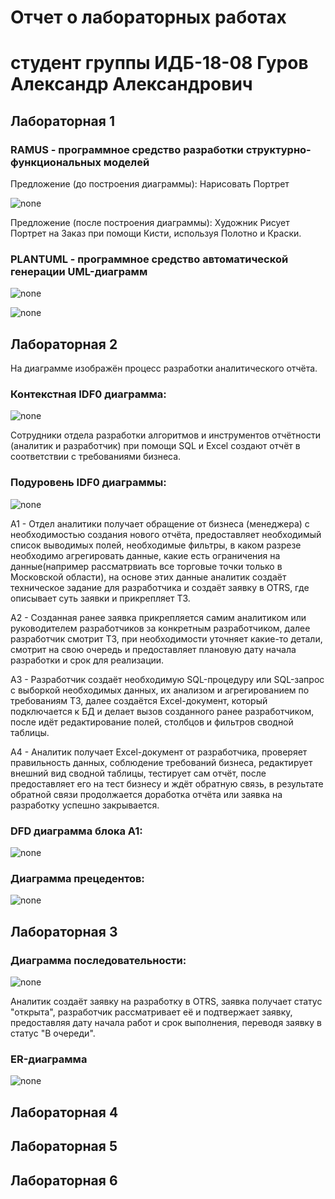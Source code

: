 # Отчет о лабораторных работах
# студент группы ИДБ-18-08 Гуров Александр Александрович

## Лабораторная 1

### RAMUS - программное средство разработки структурно-функциональных моделей

Предложение (до построения диаграммы): Нарисовать Портрет

![none](https://github.com/AlexGur25/GurovAA/blob/main/lab1/model.png)

Предложение (после построения диаграммы): Художник Рисует Портрет на Заказ при помощи Кисти, используя Полотно и Краски.

### PLANTUML - программное средство автоматической генерации UML-диаграмм

![none](https://github.com/AlexGur25/GurovAA/blob/main/lab1/model-platuniml.png)

![none](https://github.com/AlexGur25/GurovAA/blob/main/lab1/model-2-platuniml.png)

## Лабораторная 2

На диаграмме изображён процесс разработки аналитического отчёта.

### Контекстная IDF0 диаграмма:

![none](https://github.com/AlexGur25/GurovAA/blob/main/lab2/l2model.png)

Сотрудники отдела разработки алгоритмов и инструментов отчётности (аналитик и разработчик) при помощи SQL и Excel создают отчёт в соответствии с требованиями бизнеса.

### Подуровень IDF0 диаграммы:

![none](https://github.com/AlexGur25/GurovAA/blob/main/lab2/l2model-2.png)

А1 - Отдел аналитики получает обращение от бизнеса (менеджера) с необходимостью создания нового отчёта, предоставляет необходимый список выводимых полей, необходимые фильтры, в каком разрезе необходимо агрегировать данные, какие есть ограничения на данные(например рассматрвиать все торговые точки только в Московской области), на основе этих данные аналитик создаёт техническое задание для разработчика и создаёт заявку в OTRS, где описывает суть заявки и прикрепляет ТЗ.

А2 - Созданная ранее заявка прикрепляется самим аналитиком или руководителем разработчиков за конкретным разработчиком, далее разработчик смотрит ТЗ, при необходимости уточняет какие-то детали, смотрит на свою очередь и предоставляет плановую дату начала разработки и срок для реализации.

А3 - Разработчик создаёт необходимую SQL-процедуру или SQL-запрос с выборкой необходимых данных, их анализом и агрегированием по требованиям ТЗ, далее создаётся Excel-документ, который подключается к БД и делает вызов созданного ранее разработчиком, после идёт редактирование полей, столбцов и фильтров сводной таблицы. 

А4 - Аналитик получает Excel-документ от разработчика, проверяет правильность данных, соблюдение требований бизнеса, редактирует внешний вид сводной таблицы, тестирует сам отчёт, после предоставляет его на тест бизнесу и ждёт обратную связь, в результате обратной связи продолжается доработка отчёта или заявка на разработку успешно закрывается.

### DFD диаграмма блока А1:

![none](https://github.com/AlexGur25/GurovAA/blob/main/lab2/l2model-3.png)

### Диаграмма прецедентов:

![none](https://github.com/AlexGur25/GurovAA/blob/main/lab2/l2model-platunuml.png)

## Лабораторная 3

### Диаграмма последовательности:

![none](https://github.com/AlexGur25/GurovAA/blob/main/lab3/l3PlantUML.png)

Аналитик создаёт заявку на разработку в OTRS, заявка получает статус "открыта", разработчик рассматривает её и подтвержает заявку, предоставляя дату начала работ и срок выполнения, переводя заявку в статус "В очереди".

### ER-диаграмма

![none](https://github.com/AlexGur25/GurovAA/blob/main/lab3/l3PlantUML-ERD.png)

## Лабораторная 4

## Лабораторная 5

## Лабораторная 6
